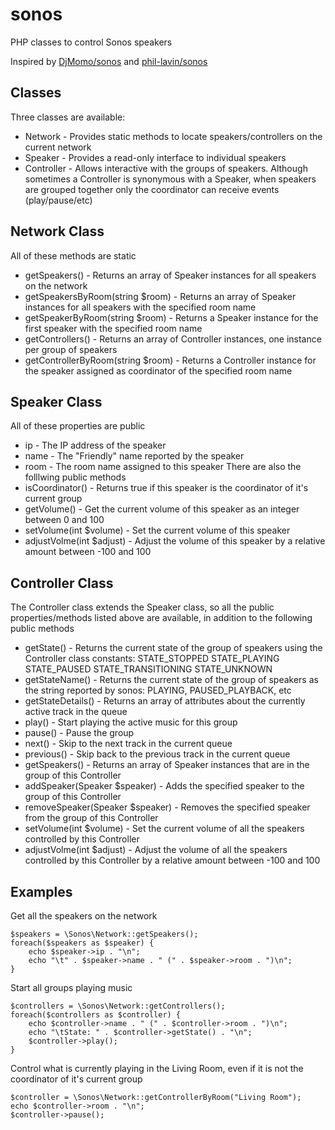 sonos
=====

PHP classes to control Sonos speakers

Inspired by [DjMomo/sonos](https://github.com/DjMomo/sonos) and [phil-lavin/sonos](https://github.com/phil-lavin/sonos)


Classes
-------
Three classes are available:
* Network - Provides static methods to locate speakers/controllers on the current network
* Speaker - Provides a read-only interface to individual speakers
* Controller - Allows interactive with the groups of speakers. Although sometimes a Controller is synonymous with a Speaker, when speakers are grouped together only the coordinator can receive events (play/pause/etc)


Network Class
-------------
All of these methods are static
* getSpeakers() - Returns an array of Speaker instances for all speakers on the network
* getSpeakersByRoom(string $room) - Returns an array of Speaker instances for all speakers with the specified room name
* getSpeakerByRoom(string $room) - Returns a Speaker instance for the first speaker with the specified room name
* getControllers() - Returns an array of Controller instances, one instance per group of speakers
* getControllerByRoom(string $room) - Returns a Controller instance for the speaker assigned as coordinator of the specified room name


Speaker Class
-------------
All of these properties are public
* ip - The IP address of the speaker
* name - The "Friendly" name reported by the speaker
* room - The room name assigned to this speaker
There are also the folllwing public methods
* isCoordinator() - Returns true if this speaker is the coordinator of it's current group
* getVolume() - Get the current volume of this speaker as an integer between 0 and 100
* setVolume(int $volume) - Set the current volume of this speaker
* adjustVolme(int $adjust) - Adjust the volume of this speaker by a relative amount between -100 and 100


Controller Class
----------------
The Controller class extends the Speaker class, so all the public properties/methods listed above are available, in addition to the following public methods
* getState() - Returns the current state of the group of speakers using the Controller class constants:
STATE_STOPPED
STATE_PLAYING
STATE_PAUSED
STATE_TRANSITIONING
STATE_UNKNOWN
* getStateName() - Returns the current state of the group of speakers as the string reported by sonos: PLAYING, PAUSED_PLAYBACK, etc
* getStateDetails() - Returns an array of attributes about the currently active track in the queue
* play() - Start playing the active music for this group
* pause() - Pause the group
* next() - Skip to the next track in the current queue
* previous() - Skip back to the previous track in the current queue
* getSpeakers() - Returns an array of Speaker instances that are in the group of this Controller
* addSpeaker(Speaker $speaker) - Adds the specified speaker to the group of this Controller
* removeSpeaker(Speaker $speaker) - Removes the specified speaker from the group of this Controller
* setVolume(int $volume) - Set the current volume of all the speakers controlled by this Controller
* adjustVolme(int $adjust) - Adjust the volume of all the speakers controlled by this Controller by a relative amount between -100 and 100


Examples
--------

Get all the speakers on the network
```
$speakers = \Sonos\Network::getSpeakers();
foreach($speakers as $speaker) {
    echo $speaker->ip . "\n";
    echo "\t" . $speaker->name . " (" . $speaker->room . ")\n";
}
```

Start all groups playing music
```
$controllers = \Sonos\Network::getControllers();
foreach($controllers as $controller) {
    echo $controller->name . " (" . $controller->room . ")\n";
    echo "\tState: " . $controller->getState() . "\n";
    $controller->play();
}
```

Control what is currently playing in the Living Room, even if it is not the coordinator of it's current group
```
$controller = \Sonos\Network::getControllerByRoom("Living Room");
echo $controller->room . "\n";
$controller->pause();
```
